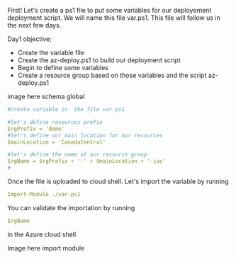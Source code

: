 First! Let's create a ps1 file to put some variables for our deployement deployment script. 
We will name this file var.ps1. This file will follow us in the next few days. 

Day1 objective;

-   Create the variable file
-   Create the az-deploy.ps1 to build our deployment script 
-   Begin to define some variables
-   Create a resource group based on those variables and the script az-deploy.ps1

image here schema global

```yaml
#create variable in  the file var.ps1

#let's define resources prefix
$rgPrefix = 'demo'
#let's define our main location for our resources
$mainLocation = 'CanadaCentral'

#let's define the name of our resource group
$rgName = $rgPrefix + '-' + $mainLocation + '-iac'
#
```

Once the file is uploaded to cloud shell. Let's import the variable by running 

```yaml
Import-Module ./var.ps1
```

You can validate the importation by running 
```yaml
$rgName
```
in the Azure cloud shell


Image here import module